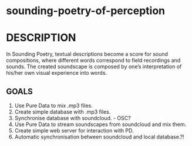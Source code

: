 sounding-poetry-of-perception
=============================

# DESCRIPTION

In Sounding Poetry, textual descriptions become a score for sound compositions, where different words correspond to field recordings and sounds. The created soundscape is composed by one’s interpretation of his/her own visual experience into words.

## GOALS

1. Use Pure Data to mix .mp3 files.
2. Create simple database with .mp3 files.
3. Synchronise database with soundcloud. - OSC?
4. Use Pure Data to stream soundscapes from soundcloud and mix them.
5. Create simple web server for interaction with PD.
6. Automatic synchronisation between soundcloud and local database.?!


